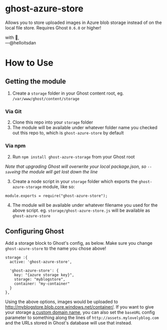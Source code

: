 # ghost-azure-store
Allows you to store uploaded images in Azure blob storage instead of on the local file store.
Requires Ghost `0.6.0` or higher!

with :purple_heart:,<br />
—@helloitsdan

# How to Use
## Getting the module
1. Create a `storage` folder in your Ghost content root, eg. `/var/www/ghost/content/storage`

### Via Git
2. Clone this repo into your `storage` folder
3. The module will be available under whatever folder name you checked out this repo to, which is `ghost-azure-store` by default

### Via npm
2. Run `npm install ghost-azure-storage` from your Ghost root

  *Note that upgrading Ghost will overwrite your local package.json, so `--save`ing the module will get lost down the line*

3. Create a node script in your `storage` folder which exports the `ghost-azure-storage` module, like so:
  ```
  module.exports = require("ghost-azure-store");
  ```
4. The module will be available under whatever filename you used for the above script. eg. `storage/ghost-azure-store.js` will be available as `ghost-azure-store`

## Configuring Ghost

Add a storage block to Ghost's config, as below. Make sure you change `ghost-azure-store` to the name you chose above!

```
storage :{
  active: 'ghost-azure-store',

  'ghost-azure-store': {
    key: "{azure storage key}",
    storage: "myblogstore",
    container: "my-container"
  }
},
```

Using the above options, images would be uploaded to http://myblogstore.blob.core.windows.net/container/. If you want to give your storage [a custom domain name](https://azure.microsoft.com/en-gb/documentation/articles/storage-custom-domain-name/),
you can also set the `baseURL` config parameter to something along the lines of `http://assets.mylovelyblog.com` and the URLs stored in Ghost's database will
use that instead.
